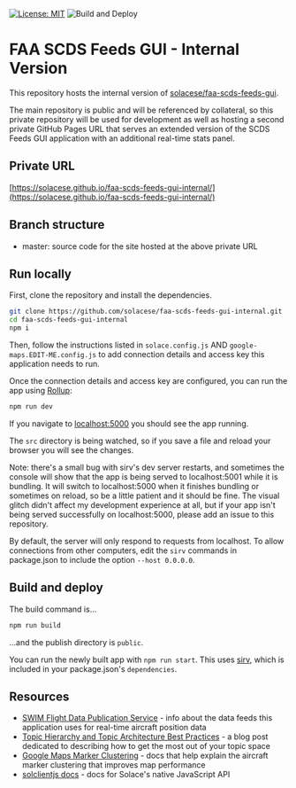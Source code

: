 [![License: MIT](https://img.shields.io/badge/License-MIT-yellow.svg)](https://opensource.org/licenses/MIT) ![Build and Deploy](https://github.com/solacese/faa-scds-feeds-gui-internal/workflows/Build%20and%20Deploy/badge.svg)

# FAA SCDS Feeds GUI - Internal Version

This repository hosts the internal version of [solacese/faa-scds-feeds-gui](https://github.com/solacese/faa-scds-feeds-gui).

The main repository is public and will be referenced by collateral, so this private repository will be used for development as well as hosting a second private GitHub Pages URL that serves an extended version of the SCDS Feeds GUI application with an additional real-time stats panel.

## Private URL

[https://solacese.github.io/faa-scds-feeds-gui-internal/](https://solacese.github.io/faa-scds-feeds-gui-internal/)

## Branch structure

- master: source code for the site hosted at the above private URL

## Run locally

First, clone the repository and install the dependencies.

```bash
git clone https://github.com/solacese/faa-scds-feeds-gui-internal.git
cd faa-scds-feeds-gui-internal
npm i
```

Then, follow the instructions listed in `solace.config.js` AND `google-maps.EDIT-ME.config.js` to add connection details and access key this application needs to run.

Once the connection details and access key are configured, you can run the app using [Rollup](https://rollupjs.org):

```bash
npm run dev
```

If you navigate to [localhost:5000](http://localhost:5000) you should see the app running.

The `src` directory is being watched, so if you save a file and reload your browser you will see the changes.

Note: there's a small bug with sirv's dev server restarts, and sometimes the console will show that the app is being served to localhost:5001 while it is bundling. It will switch to localhost:5000 when it finishes bundling or sometimes on reload, so be a little patient and it should be fine. The visual glitch didn't affect my development experience at all, but if your app isn't being served successfully on localhost:5000, please add an issue to this repository.

By default, the server will only respond to requests from localhost. To allow connections from other computers, edit the `sirv` commands in package.json to include the option `--host 0.0.0.0`.

## Build and deploy

The build command is...

```bash
npm run build
```

...and the publish directory is `public`.

You can run the newly built app with `npm run start`. This uses [sirv](https://github.com/lukeed/sirv), which is included in your package.json's `dependencies`.

## Resources

- [SWIM Flight Data Publication Service](https://www.faa.gov/air_traffic/technology/swim/sfdps/) - info about the data feeds this application uses for real-time aircraft position data
- [Topic Hierarchy and Topic Architecture Best Practices](https://solace.com/blog/topic-hierarchy-best-practices/) - a blog post dedicated to describing how to get the most out of your topic space
- [Google Maps Marker Clustering](https://developers.google.com/maps/documentation/javascript/marker-clustering) - docs that help explain the aircraft marker clustering that improves map performance
- [solclientjs docs](https://docs.solace.com/API-Developer-Online-Ref-Documentation/nodejs/readme.html) - docs for Solace's native JavaScript API
